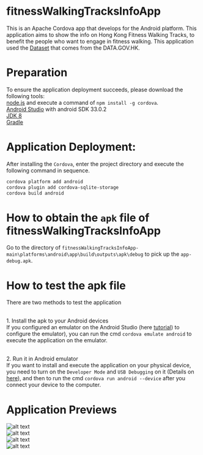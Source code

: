 # fitnessWalkingTracksInfoApp
This is an Apache Cordova app that develops for the Android platform. This application aims to show the info on Hong Kong Fitness Walking Tracks, to benefit the people who want to engage in fitness walking. This application used the [Dataset](https://data.gov.hk/en-data/dataset/hk-lcsd-facility-facility-fw) that comes from the DATA.GOV.HK.

# Preparation
To ensure the application deployment succeeds, please download the following tools:
<br /> [node.js](https://nodejs.org/en) and execute a command of `npm install -g cordova`.
<br /> [Android Studio](https://developer.android.com/studio) with android SDK 33.0.2
<br /> [JDK 8](https://www.oracle.com/hk/java/technologies/javase/javase8-archive-downloads.html)
<br /> [Gradle](https://gradle.org/install/)

# Application Deployment:
After installing the `Cordova`, enter the project directory and execute the following command in sequence.
```bash
cordova platform add android 
cordova plugin add cordova-sqlite-storage
cordova build android
```
# How to obtain the `apk` file of fitnessWalkingTracksInfoApp
Go to the directory of `fitnessWalkingTracksInfoApp-main\platforms\android\app\build\outputs\apk\debug` to pick up the `app-debug.apk`.

# How to test the apk file
There are two methods to test the application

<br /> 1. Install the apk to your Android devices
<br /> If you configured an emulator on the Android Studio (here [tutorial](https://developer.android.com/studio/run/managing-avds)) to configure the emulator), you can run the cmd `cordova emulate android` to execute the application on the emulator.

<br /> 2. Run it in Android emulator
<br /> If you want to install and execute the application on your physical device, you need to turn on the `Developer Mode` and `USB Debugging` on it (Details on [here](https://developer.android.com/studio/debug/dev-options)), and then to run the cmd `cordova run android --device` after you connect your device to the computer.

# Application Previews
![alt text](https://github.com/tommy08332/fitnessWalkingTracksInfoApp/blob/main/pictures/pic_1.png?raw=true)<br />
![alt text](https://github.com/tommy08332/fitnessWalkingTracksInfoApp/blob/main/pictures/pic_2.png?raw=true)<br />
![alt text](https://github.com/tommy08332/fitnessWalkingTracksInfoApp/blob/main/pictures/pic_5.png?raw=true)<br />
![alt text](https://github.com/tommy08332/fitnessWalkingTracksInfoApp/blob/main/pictures/pic_3.png?raw=true)
